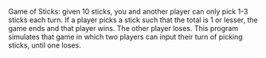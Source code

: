 Game of Sticks: given 10 sticks, you and another player can only pick 1-3 sticks each turn. If a player picks a stick such that the total is 1 or lesser, the game ends and that player wins. The other player loses.
This program simulates that game in which two players can input their turn of picking sticks, until one loses.
